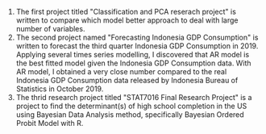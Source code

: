 1. The first project titled "Classification and PCA reserach project" is written to compare which model better approach to deal with large number of variables.
2. The second project named "Forecasting Indonesia GDP Consumption" is written to forecast the third quarter Indonesia GDP Consumption in 2019. Applying several times series modelling,
   I discovered that AR model is the best fitted model given the Indonesia GDP Consumption data. With AR model, I obtained a very close number compared to the real Indonesia GDP Consumption
   data released by Indonesia Bureau of Statistics in October 2019. 
3. The thrid research project titled "STAT7016 Final Research Project" is a project to find the determinant(s) of high school completion in the US using Bayesian Data Analysis method, specifically 
   Bayesian Ordered Probit Model with R.
